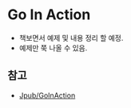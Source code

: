 # Go In Action

* 책보면서 예제 및 내용 정리 할 예정.
* 예제만 쭉 나올 수 있음.

## 참고

* [Jpub/GoInAction](https://github.com/Jpub/GoInAction)